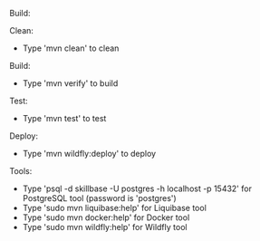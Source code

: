 
Build:


Clean:

* Type 'mvn clean' to clean


Build:

* Type 'mvn verify' to build


Test:

* Type 'mvn test' to test


Deploy:

* Type 'mvn wildfly:deploy' to deploy


Tools:

* Type 'psql -d skillbase -U postgres -h localhost -p 15432' for PostgreSQL tool (password is 'postgres')
* Type 'sudo mvn liquibase:help' for Liquibase tool
* Type 'sudo mvn docker:help' for Docker tool
* Type 'sudo mvn wildfly:help' for Wildfly tool